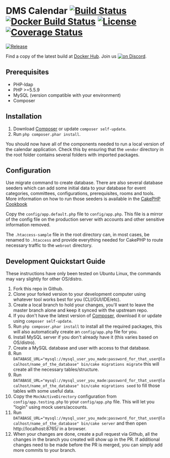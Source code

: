 # DMS Calendar [![Build Status](https://travis-ci.org/Dallas-Makerspace/calendar.svg?branch=master)](https://travis-ci.org/Dallas-Makerspace/calendar) [![Docker Build Status](https://img.shields.io/docker/build/dallasmakerspace/calendar.svg)](https://hub.docker.com/r/dallasmakerspace/calendar) [![License](https://img.shields.io/github/license/Dallas-Makerspace/calendar.svg?style=flat-square)](https://github.com/Dallas-Makerspace/calendar/blob/master/LICENCE) [![Coverage Status](https://coveralls.io/repos/github/Dallas-Makerspace/calendar/badge.svg?branch=master)](https://coveralls.io/github/Dallas-Makerspace/calendar?branch=master)
[![Release](https://img.shields.io/github/tag/Dallas-Makerspace/calendar.svg?style=flat-square)](https://github.com/Dallas-Makerspace/calendar/tags)


Find a copy of the latest build at [Docker Hub](https://hub.docker.com/r/dallasmakerspace/calendar/). Join us <a href="https://discord.gg/rDVJgbe"><img src="https://img.shields.io/discord/300062029559889931.svg?logo=discord" alt="on Discord"></a>.

## Prerequisites

* PHP-ldap
* PHP >=5.5.9
* MySQL (version compatible with your environment)
* Composer

## Installation

1. Download [Composer](http://getcomposer.org/doc/00-intro.md) or update `composer self-update`.
2. Run `php composer.phar install`.

You should now have all of the components needed to run a local version of the calendar application. Check this by ensuring that the `vendor` directory in the root folder contains several folders with imported packages.

## Configuration

Use migrate command to create database.  There are also several database seeders which can add some initial data to your database for event categories, committees, configurations, prerequisites, rooms and tools. More information on how to run those seeders is available in the [CakePHP Cookbook](https://book.cakephp.org/3.0/en/migrations.html#seed-seeding-your-database)

Copy the `config/app.default.php` file to `config/app.php`. This file is a mirror of the config file on the production server with accounts and other sensitive information removed.

The `.htaccess-sample` file in the root directory can, in most cases, be renamed to `.htaccess` and provide everything needed for CakePHP to route necessary traffic to the `webroot` directory.

## Development Quickstart Guide
These instructions have only been tested on Ubuntu Linux, the commands may vary slightly for other OS/distro.
1. Fork this repo in Github.
2. Clone your forked version to your development computer using whatever tool works best for you (CLI/GUI/IDE/etc).
3. Create a local branch to hold your changes, you'll want to leave the master branch alone and keep it synced with the upstream repo.
4. If you don't have the latest version of [Composer](http://getcomposer.org/doc/00-intro.md), download it or update using `composer self-update`.
5. Run `php composer.phar install` to install all the required packages, this will also automatically create an `config/app.php` file for you.
6. Install MySQL server if you don't already have it (this varies based on OS/distro).
7. Create a MySQL database and user with access to that database.
8. Run `DATABASE_URL="mysql://mysql_user_you_made:password_for_that_user@localhost/name_of_the_database" bin/cake migrations migrate` this will create all the necessary tables/structure.
9. Run `DATABASE_URL="mysql://mysql_user_you_made:password_for_that_user@localhost/name_of_the_database" bin/cake migrations seed` to fill those tables with some useful data.
10. Copy the `MockActiveDirectory` configuration from `config/app.testing.php` to your `config/app.php` file. This will let you "login" using mock users/accounts.
11. Run `DATABASE_URL="mysql://mysql_user_you_made:password_for_that_user@localhost/name_of_the_database" bin/cake server` and then open http://localhost:8765/ in a browser.
12. When your changes are done, create a pull request via Github, all the changes in the branch you created will show up in the PR. If additional changes need to be made before the PR is merged, you can simply add more commits to your branch.
